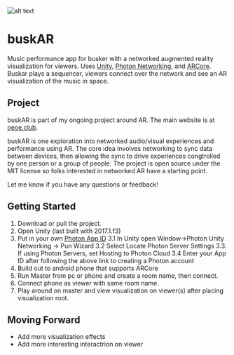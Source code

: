 ![alt text](https://pjchardt.github.io/images/buskAR.jpg)
# buskAR
Music performance app for busker with a networked augmented reality visualization for viewers. Uses <a href="https://unity3d.com/">Unity</a>, <a href="https://www.photonengine.com/en/PUN">Photon Networking</a>, and <a href="https://developers.google.com/ar/discover/">ARCore</a>. Buskar plays a sequencer, viewers connect over the network and see an AR visualization of the music in space. 

## Project
buskAR is part of my ongoing project around AR. The main website is at <a href="https://oeoe.club">oeoe.club</a>.

buskAR is one exploration into networked audio/visual experiences and performance using AR. The core idea involves networking to sync data between devices, then allowing the sync to drive experiences congtrolled by one person or a group of people. The project is open source under the MIT license so folks interested in networked AR have a starting point. 

Let me know if you have any questions or feedback!

## Getting Started

1. Download or pull the project.
2. Open Unity (last built with 2017.1.f3)
3. Put in your own <a href="https://doc.photonengine.com/en-us/realtime/current/getting-started/obtain-your-app-id">Photon App ID</a>
3.1 In Unity open Window->Photon Unity Networking -> Pun Wizard
3.2 Select Locate Photon Server Settings
3.3. If using Photon Servers, set Hosting to Photon Cloud
3.4 Enter your App ID after following the above link to creating a Photon account
4. Build out to android phone that supports ARCore
5. Run Master from pc or phone and create a room name, then connect.
6. Connect phone as viewer with same room name.
7. Play around on master and view visualization on viewer(s) after placing visualization root.

## Moving Forward

- Add more visualization effects
- Add more interesting interactrion on viewer
